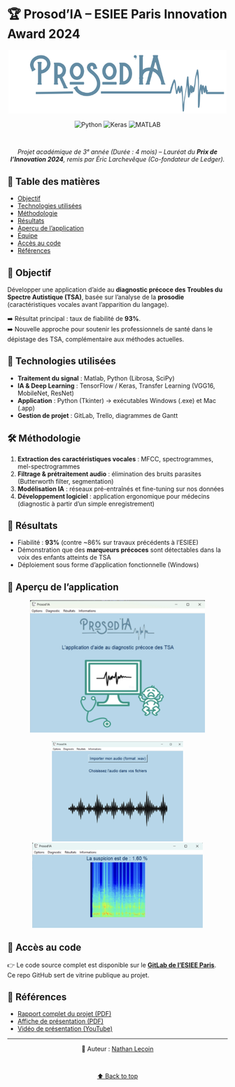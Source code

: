
<a name="top"></a>
# 🏆 Prosod’IA – ESIEE Paris Innovation Award 2024  


<p align="center">
    <img src="./docs/logo.png" alt="ProsodIA Logo" width="500"/>
</p>


<p align="center">
    <img alt="Python" src="https://img.shields.io/badge/Python-3776AB?style=for-the-badge&logo=python&logoColor=white" />
    <img alt="Keras" src="https://img.shields.io/badge/Keras-FF0000?style=for-the-badge&logo=keras&logoColor=white" />
    <img alt="MATLAB" src="https://img.shields.io/badge/MATLAB-0076A8?style=for-the-badge&logo=mathworks&logoColor=white" />
</p>

<br>

<p align="center"><i>Projet académique de 3ᵉ année (Durée : 4 mois) – Lauréat du <b>Prix de l’Innovation 2024</b>, remis par Éric Larchevêque (Co-fondateur de Ledger).</i></p>

## 📑 Table des matières
- [Objectif](#-objectif)
- [Technologies utilisées](#-technologies-utilisées)
- [Méthodologie](#-méthodologie)
- [Résultats](#-résultats)
- [Aperçu de l’application](#-aperçu-de-lapplication)
- [Équipe](#-équipe)
- [Accès au code](#-accès-au-code)
- [Références](#-références)

## 🎯 Objectif  
Développer une application d’aide au **diagnostic précoce des Troubles du Spectre Autistique (TSA)**, basée sur l’analyse de la **prosodie** (caractéristiques vocales avant l’apparition du langage).  

➡️ Résultat principal : taux de fiabilité de **93%**.  
➡️ Nouvelle approche pour soutenir les professionnels de santé dans le dépistage des TSA, complémentaire aux méthodes actuelles.  


## 🔧 Technologies utilisées  
- **Traitement du signal** : Matlab, Python (Librosa, SciPy)  
- **IA & Deep Learning** : TensorFlow / Keras, Transfer Learning (VGG16, MobileNet, ResNet)  
- **Application** : Python (Tkinter) → exécutables Windows (.exe) et Mac (.app)  
- **Gestion de projet** : GitLab, Trello, diagrammes de Gantt  


## 🛠️ Méthodologie  
1. **Extraction des caractéristiques vocales** : MFCC, spectrogrammes, mel-spectrogrammes  
2. **Filtrage & prétraitement audio** : élimination des bruits parasites (Butterworth filter, segmentation)  
3. **Modélisation IA** : réseaux pré-entraînés et fine-tuning sur nos données  
4. **Développement logiciel** : application ergonomique pour médecins (diagnostic à partir d’un simple enregistrement)  


## 🚀 Résultats  
- Fiabilité : **93%** (contre ~86% sur travaux précédents à l’ESIEE)  
- Démonstration que des **marqueurs précoces** sont détectables dans la voix des enfants atteints de TSA  
- Déploiement sous forme d’application fonctionnelle (Windows)  

## 📸 Aperçu de l’application

<div align="center">
    <img src="./docs/app.png" alt="ProsodIA App" width="400"/>
    <br><br>
    <img src="./docs/app2.png" alt="ProsodIA App 2" width="300" style="margin: 0 20px;"/>
    <img src="./docs/app3.png" alt="ProsodIA App 3" width="390" style="margin: 0 20px;"/>
</div>

## 📂 Accès au code  
👉 Le code source complet est disponible sur le **[GitLab de l’ESIEE Paris](https://git.esiee.fr/lalieut/prosod-ia)**.  
Ce repo GitHub sert de vitrine publique au projet.  



## 📜 Références  
- [Rapport complet du projet (PDF)](./docs/rapport.pdf)  
- [Affiche de présentation (PDF)](./docs/affiche.pdf) 
- [Vidéo de présentation (YouTube)](https://www.youtube.com/watch?v=wFQNDkl7yT4)



---

<p align="center">
👤 Auteur : <a href="https://www.linkedin.com/in/nathan-lecoin-855940231/" target="_blank">Nathan Lecoin</a>
</p>

<br>

<p align="center">
    <a href="#top">⬆️ Back to top</a>
</p>